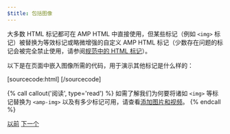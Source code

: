 ```yaml
---
$title: 包括图像
---
```


大多数 HTML 标记都可在 AMP HTML 中直接使用，但某些标记（例如 `<img>` 标记）被替换为等效标记或略微增强的自定义 AMP HTML 标记（少数存在问题的标记会被完全禁止使用，请参阅[规范中的 HTML 标记](/zh_cn/docs/reference/spec.html)）。

以下是在页面中嵌入图像所需的代码，用于演示其他标记是什么样的：

[sourcecode:html]
<amp-img src="welcome.jpg" alt="Welcome" height="400" width="800"></amp-img>
[/sourcecode]

{% call callout('阅读', type='read') %}
如需了解我们为何要将诸如 `<img>` 等标记替换为 `<amp-img>` 以及有多少标记可用，请查看[添加图片和视频](/zh_cn/docs/guides/amp_replacements.html)。
{% endcall %}

<div class="prev-next-buttons">
  <a class="button prev-button" href="/zh_cn/docs/tutorials/create/basic_markup.html"><span class="arrow-prev">以前</span></a>
  <a class="button next-button" href="/zh_cn/docs/tutorials/create/presentation_layout.html"><span class="arrow-next">下一个</span></a>
</div>
